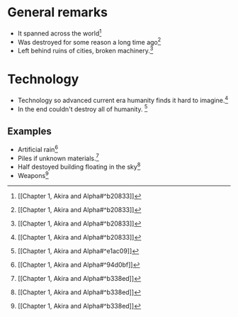 # General remarks
- It spanned across the world[^1]
- Was destroyed for some reason a long time ago[^1]
- Left behind ruins of cities, broken machinery.[^1]

# Technology
- Technology so advanced current era humanity finds it hard to imagine.[^2]
- In the end couldn't destroy all of humanity. [^5]
## Examples
- Artificial rain[^4]
- Piles if unknown materials.[^3]
- Half destoyed building floating in the sky[^3]
- Weapons[^3]

[^1]: [[Chapter 1, Akira and Alpha#^b20833]]

[^2]: [[Chapter 1, Akira and Alpha#^b20833]]

[^3]: [[Chapter 1, Akira and Alpha#^b338ed]]

[^4]: [[Chapter 1, Akira and Alpha#^94d0bf]]

[^5]: [[Chapter 1, Akira and Alpha#^e1ac09]]
